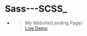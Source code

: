 ﻿# Sass---SCSS_
- >My Website(Landing Page)<br><a href ="https://Nachiket-072005.github.io/Saas---SCSS_/Lecture%20-%201/dist/index.html">Live Demo</a>
